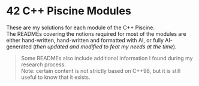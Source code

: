 # 42 C++ Piscine Modules

These are my solutions for each module of the C++ Piscine.  
The READMEs covering the notions required for most of the modules are either hand-written, hand-written and formatted with AI, or fully AI-generated (_then updated and modified to feat my needs at the time_).  
> Some READMEs also include additional information I found during my research process.  
> Note: certain content is not strictly based on C++98, but it is still useful to know that it exists.
